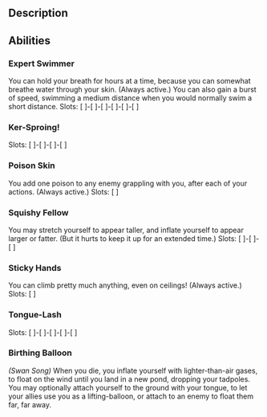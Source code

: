 ## Description

## Abilities
### Expert Swimmer
You can hold your breath for hours at a time,
because you can somewhat breathe water through your skin.
(Always active.)
You can also gain a burst of speed, swimming a medium distance when
you would normally swim a short distance.
Slots: [ ]-[ ]-[ ]-[ ]-[ ]-[ ]

### Ker-Sproing!
Slots: [ ]-[ ]-[ ]-[ ]

### Poison Skin
You add one poison to any enemy grappling with you, after each of your actions.
(Always active.)
Slots: [ ]

### Squishy Fellow
You may stretch yourself to appear taller, and inflate yourself to appear
larger or fatter.
(But it hurts to keep it up for an extended time.)
Slots: [ ]-[ ]-[ ]

### Sticky Hands
You can climb pretty much anything, even on ceilings!
(Always active.)
Slots: [ ]

### Tongue-Lash
Slots: [ ]-[ ]-[ ]-[ ]-[ ]

### Birthing Balloon
_(Swan Song)_
When you die, you inflate yourself with lighter-than-air gases,
to float on the wind until you land in a new pond, dropping your tadpoles.
You may optionally attach yourself to the ground with your tongue,
to let your allies use you as a lifting-balloon, or attach to an enemy
to float them far, far away.

